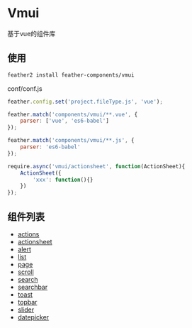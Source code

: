 Vmui
================
基于vue的组件库

## 使用

```sh
feather2 install feather-components/vmui
```

conf/conf.js

```js
feather.config.set('project.fileType.js', 'vue');

feather.match('components/vmui/**.vue', {
    parser: ['vue', 'es6-babel']
});

feather.match('components/vmui/**.js', {
    parser: 'es6-babel'
});
```

```js
require.async('vmui/actionsheet', function(ActionSheet){
    ActionSheet({
        'xxx': function(){}
    })
});
```

## 组件列表

* [actions](./actions)
* [actionsheet](./actionsheet)
* [alert](./alert)
* [list](./list)
* [page](./page)
* [scroll](./scroll)
* [search](./search)
* [searchbar](./searchbar)
* [toast](./toast)
* [topbar](./topbar)
* [slider](./slider)
* [datepicker](./datepicker)
